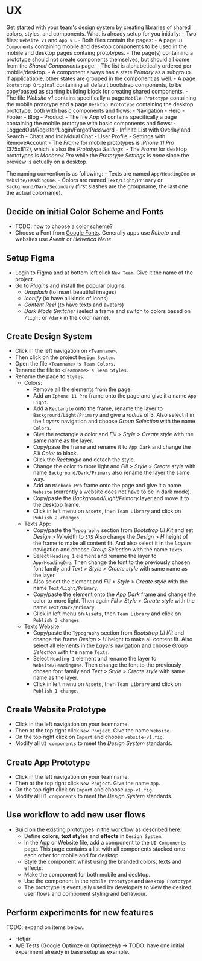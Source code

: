 # UX

Get started with your team's design system by creating libraries of shared colors, styles, and components.
What is already setup for you initially:
    - Two files: `Website v1` and `App v1`.
    - Both files contain the pages:
        - A page `UI Components` containing mobile and desktop components to be used in the mobile and desktop pages containg prototypes.
            - The page(s) containing a prototype should not create components themselves, but should all come from the *Shared Components* page.
            - The list is alphabetically ordered per mobile/desktop.
            - A component always has a state *Primary* as a subgroup. If applicatiable, other states are grouped in the component as well.
        - A page `Bootstrap Original` containing all default bootstrap components, to be copy/pasted as starting building block for creating shared components.
    - The file *Website v1* contains specifically a page `Mobile Prototype` containing the mobile prototype and a page `Desktop Prototype` containing the desktop prototype, both with basic components and flows:
            - Navigation
            - Hero
            - Footer
            - Blog
            - Product
    - The file *App v1* contains specifically a page containing the mobile prototype with basic components and flows:
            - LoggedOut/Register/Login/ForgotPassword
            - Infinite List with Overlay and Search
            - Chats and Individual Chat
            - User Profile
            - Settings with RemoveAccount
    - The *Frame* for mobile prototypes is *iPhone 11 Pro* (375x812), which is also the *Prototype Settings*.
    - The *Frame* for desktop prototypes is *Macbook Pro* while the *Prototype Settings* is *none* since the preview is actually on a desktop.

The naming convention is as following:
    - Texts are named `App/HeadingOne` or `Website/HeadingOne`.
    - Colors are named `Text/Light/Primary` or `Background/Dark/Secondary` (first slashes are the groupname, the last one the actual colorname).

## Decide on initial Color Scheme and Fonts

- TODO: how to choose a color scheme?
- Choose a Font from [Google Fonts](https://fonts.google.com). Generally apps use *Roboto* and websites use *Avenir* or *Helvetica Neue*.

## Setup Figma

- Login to Figma and at bottom left click `New Team`. Give it the name of the project.
- Go to *Plugins* and install the popular plugins:
    - *Unsplash* (to insert beautiful images)
    - *Iconify* (to have all kinds of icons)
    - *Content Reel* (to have texts and avatars)
    - *Dark Mode Switcher* (select a frame and switch to colors based on `/light` or `/dark` in the color name).

## Create Design System

- Click in the left navigation on `<Teamname>`.
- Then click on the project `Design System`.
- Open the file `<Teamname>'s Team Colors`.
- Rename the file to `<Teamname>'s Team Styles`.
- Rename the page to `Styles`.
    - Colors:
        - Remove all the elements from the page.
        - Add an `Iphone 11 Pro` frame onto the page and give it a name `App Light`.
        - Add a `Rectangle` onto the frame, rename the layer to `Background/Light/Primary` and give a *radius* of 3. Also select it in the *Layers* navigation and choose *Group Selection* with the name `Colors`.
        - Give the rectangle a color and *Fill > Style > Create style* with the same name as the layer.
        - Copy/pase the frame and rename it to `App Dark` and change the *Fill Color* to black.
        - Click the *Rectangle* and detach the style.
        - Change the color to more light and *Fill > Style > Create style* with name `Background/Dark/Primary` also rename the layer the same way.
        - Add an `Macbook Pro` frame onto the page and give it a name `Website` (currently a website does not have to be in dark mode).
        - Copy/paste the *Background/Light/Primary* layer and move it to the desktop frame.
        - Click in left menu on `Assets`, then `Team Library` and click on `Publish 2 changes`.
    - Texts App:
        - Copy/paste the `Typography` section from *Bootstrap UI Kit* and set *Design > W* width to `375` Also change the *Design > H* height of the frame to make all content fit. And also select it in the *Layers* navigation and choose *Group Selection* with the name `Texts`.
        - Select `Heading 1` element and rename the layer to `App/HeadingOne`. Then change the font to the previously chosen font family and *Text > Style > Create style* with same name as the layer.
        - Also select the element and *Fill > Style > Create style* with the name `Text/Light/Primary`.
        - Copy/paste the element onto the *App Dark* frame and change the color to more light. Then again *Fill > Style > Create style* with the name `Text/Dark/Primary`.
        - Click in left menu on `Assets`, then `Team Library` and click on `Publish 3 changes`.
    - Texts Website:
        - Copy/paste the `Typography` section from *Bootstrap UI Kit* and change the frame *Design > H* height to make all content fit. Also select all elements in the *Layers* navigation and choose *Group Selection* with the name `Texts`.
        - Select `Heading 1` element and rename the layer to `Website/HeadingOne`. Then change the font to the previously chosen font family and *Text > Style > Create style* with same name as the layer.
        - Click in left menu on `Assets`, then `Team Library` and click on `Publish 1 change`.

## Create Website Prototype

- Click in the left navigation on your teamname.
- Then at the top right click `New Project`. Give the name `Website`.
- On the top right click on `Import` and choose `website-v1.fig`.
- Modify all `UI components` to meet the *Design System* standards.

## Create App Prototype

- Click in the left navigation on your teamname.
- Then at the top right click `New Project`. Give the name `App`.
- On the top right click on `Import` and choose `app-v1.fig`.
- Modify all `UI components` to meet the *Design System* standards.

## Use workflow to add new user flows

- Build on the existing prototypes in the workflow as described here:
    - Define **colors**, **text styles** and **effects** in `Design System`.
    - In the App or Website file, add a component to the `UI Components` page. This page contains a list with all components stacked onto each other for mobile and for desktop.
    - Style the component whilst using the branded colors, texts and effects.
    - Make the component for both mobile and desktop.
    - Use the component in the `Mobile Prototype` and `Desktop Prototype`.
    - The prototype is eventually used by developers to view the desired user flows and component styling and behaviour.

## Perform experiments for new features

TODO: expand on items below..
- Hotjar
- A/B Tests (Google Optimze or Optimezely) -> TODO: have one initial experiment already in base setup as example.
